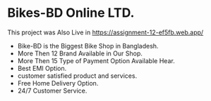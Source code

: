 # Bikes-BD Online LTD.

This project was Also Live in https://assignment-12-ef5fb.web.app/

* Bike-BD is the Biggest Bike Shop in Bangladesh.
* More Then 12 Brand Available in Our Shop.
* More Then 15 Type of Payment Option Available Hear.
* Best EMI Option.
* customer satisfied product and services.
* Free Home Delivery Option.
* 24/7 Customer Service.